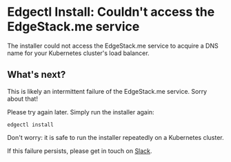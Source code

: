 # Edgectl Install: Couldn't access the EdgeStack.me service

The installer could not access the EdgeStack.me service to acquire a DNS name for your Kubernetes cluster's load balancer.

## What's next?

This is likely an intermittent failure of the EdgeStack.me service. Sorry about that!

Please try again later. Simply run the installer again:

```shell
edgectl install
```

Don't worry: it is safe to run the installer repeatedly on a Kubernetes cluster.

If this failure persists, please get in touch on [Slack](http://d6e.co/slack).
